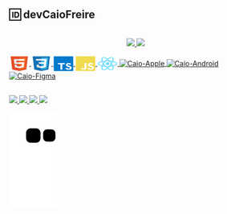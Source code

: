 ## 🆔 devCaioFreire
<br>
<div align="center">
  <a href="https://github.com/devCaioFreire">
  <img height="180em" src="https://github-readme-stats.vercel.app/api?username=devCaioFreire&show_icons=true&theme=ocean_dark&include_all_commits=true&count_private=true"/>
  <img height="180em" src="https://github-readme-stats.vercel.app/api/top-langs/?username=devCaioFreire&layout=compact&langs_count=7&theme=ocean_dark"/>
</div>

<div style="display: inline_block">
<br>
  <img align="center" alt="Caio-HTML"    height="30" width="40" src="https://raw.githubusercontent.com/devicons/devicon/master/icons/html5/html5-original.svg">
  <img align="center" alt="Caio-CSS"     height="30" width="40" src="https://raw.githubusercontent.com/devicons/devicon/master/icons/css3/css3-original.svg">
  <img align="center" alt="Caio-Ts"      height="30" width="40" src="https://raw.githubusercontent.com/devicons/devicon/master/icons/typescript/typescript-plain.svg">
  <img align="center" alt="Caio-Js"      height="30" width="40" src="https://raw.githubusercontent.com/devicons/devicon/master/icons/javascript/javascript-plain.svg">
  <img align="center" alt="Caio-React"   height="30" width="40" src="https://raw.githubusercontent.com/devicons/devicon/master/icons/react/react-original.svg">
  <img align="center" alt="Caio-Apple"   height="30" width="40" src="https://cdn.jsdelivr.net/gh/devicons/devicon/icons/apple/apple-original.svg">
  <img align="center" alt="Caio-Android" height="30" width="40" src="https://cdn.jsdelivr.net/gh/devicons/devicon/icons/android/android-plain.svg">
  <img align="center" alt="Caio-Figma"   height="30" width="40" src="https://cdn.jsdelivr.net/gh/devicons/devicon/icons/figma/figma-original.svg">
</div>

##

<div>
  <a href=https://wa.me/5511940305233?text=Ol%C3%A1%2C+vim+atrav%C3%A9s+do+GitHub%21 target="_blank"><img  height="25" src="https://img.shields.io/badge/WhatsApp-25D366?style=for-     the-badge&logo=whatsapp&logoColor=white" target="_blank">
  </a>
  <a href="https://instagram.com/caiooff7" target="_blank"><img height="25" src="https://img.shields.io/badge/-Instagram-%23E4405F?style=for-the-badge&logo=instagram&logoColor=white" target="_blank">
  </a>
  <a href="mailto:caiohenriquefreire@icloud.com"><img height="25" src="https://img.shields.io/badge/-Gmail-%23333?style=for-the-badge&logo=gmail&logoColor=white" target="_blank">
  </a>  
  <a href="https://www.linkedin.com/in/caiofreire/" target="_blank"><img height="25" src="https://img.shields.io/badge/-LinkedIn-%230077B5?style=for-the-badge&logo=linkedin&logoColor=white" target="_blank">
  </a> 
  
 ![Snake animation](https://github.com/devCaioFreire/devCaioFreire/blob/output/github-contribution-grid-snake.svg)
  
 </div>
